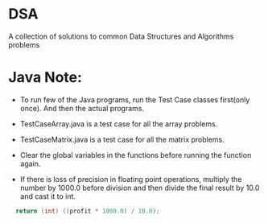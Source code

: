# DSA
A collection of solutions to common Data Structures and Algorithms problems

# Java Note:
- To run few of the Java programs, run the Test Case classes first(only once). And then the actual programs.
- TestCaseArray.java is a test case for all the array problems.
- TestCaseMatrix.java is a test case for all the matrix problems.

- Clear the global variables in the functions before running the function again.
- If there is loss of precision in floating point operations, multiply the number by 1000.0 before division and then divide the final result by 10.0 and cast it to int.
```java
  return (int) ((profit * 1000.0) / 10.0);
```

